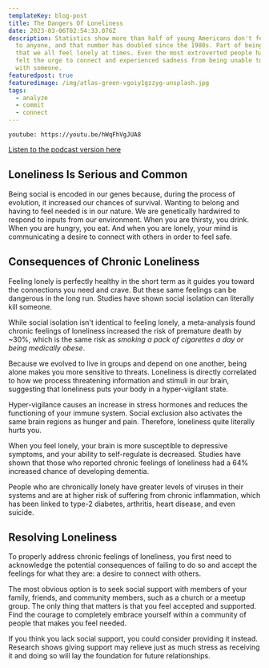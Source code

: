 ```yaml
---
templateKey: blog-post
title: The Dangers Of Loneliness
date: 2023-03-06T02:54:33.076Z
description: Statistics show more than half of young Americans don't feel close
  to anyone, and that number has doubled since the 1980s. Part of being human is
  that we all feel lonely at times. Even the most extroverted people have likely
  felt the urge to connect and experienced sadness from being unable to interact
  with someone.
featuredpost: true
featuredimage: /img/atlas-green-vgoiy1gzzyg-unsplash.jpg
tags:
  - analyze
  - commit
  - connect
---
```

`youtube: https://youtu.be/hWqFhVgJUA8`

[Listen to the podcast version here](https://www.buzzsprout.com/2037301/12380655)

## Loneliness Is Serious and Common


Being social is encoded in our genes because, during the process of evolution, it increased our chances of survival. Wanting to belong and having to feel needed is in our nature. We are genetically hardwired to respond to inputs from our environment. When you are thirsty, you drink. When you are hungry, you eat. And when you are lonely, your mind is communicating a desire to connect with others in order to feel safe.

## Consequences of Chronic Loneliness

Feeling lonely is perfectly healthy in the short term as it guides you toward the connections you need and crave. But these same feelings can be dangerous in the long run. Studies have shown social isolation can literally kill someone. 

While social isolation isn't identical to feeling lonely, a meta-analysis found chronic feelings of loneliness increased the risk of premature death by ~30%, which is the same risk as _smoking a pack of cigarettes a day or being medically obese_.

Because we evolved to live in groups and depend on one another, being alone makes you more sensitive to threats. Loneliness is directly correlated to how we process threatening information and stimuli in our brain, suggesting that loneliness puts your body in a hyper-vigilant state.

Hyper-vigilance causes an increase in stress hormones and reduces the functioning of your immune system. Social exclusion also activates the same brain regions as hunger and pain. Therefore, loneliness quite literally hurts you.

When you feel lonely, your brain is more susceptible to depressive symptoms, and your ability to self-regulate is decreased. Studies have shown that those who reported chronic feelings of loneliness had a 64% increased chance of developing dementia.

People who are chronically lonely have greater levels of viruses in their systems and are at higher risk of suffering from chronic inflammation, which has been linked to type-2 diabetes, arthritis, heart disease, and even suicide.

## Resolving Loneliness

To properly address chronic feelings of loneliness, you first need to acknowledge the potential consequences of failing to do so and accept the feelings for what they are: a desire to connect with others.

The most obvious option is to seek social support with members of your family, friends, and community members, such as a church or a meetup group. The only thing that matters is that you feel accepted and supported. Find the courage to completely embrace yourself within a community of people that makes you feel needed. 

If you think you lack social support, you could consider providing it instead. Research shows giving support may relieve just as much stress as receiving it and doing so will lay the foundation for future relationships.
